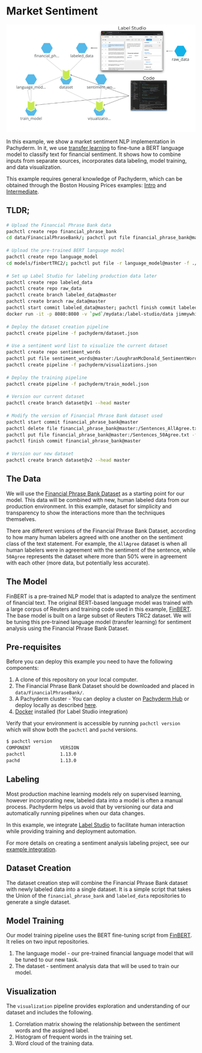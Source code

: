 # Market Sentiment

<p align="center">
	<img src='images/market_sentiment.png' width='1000' title=''>
</p>


In this example, we show a market sentiment NLP implementation in Pachyderm. In it, we use [transfer learning](https://en.wikipedia.org/wiki/Transfer_learning) to fine-tune a BERT language model to classify text for financial sentiment. It shows how to combine inputs from separate sources, incorporates data labeling, model training, and data visualization.


This example requires general knowledge of Pachyderm, which can be obtained through the Boston Housing Prices examples: [Intro](https://github.com/pachyderm/examples/blob/master/housing-prices) and [Intermediate](https://github.com/pachyderm/examples/blob/master/housing-prices-intermediate). 


## TLDR;
```bash
# Upload the Financial Phrase Bank data
pachctl create repo financial_phrase_bank
cd data/FinancialPhraseBank/; pachctl put file financial_phrase_bank@master -f Sentences_AllAgree.txt

# Upload the pre-trained BERT language model
pachctl create repo language_model
cd models/finbertTRC2/; pachctl put file -r language_model@master -f ./

# Set up Label Studio for labeling production data later
pachctl create repo labeled_data
pachctl create repo raw_data
pachctl create branch labeled_data@master
pachctl create branch raw_data@master
pachctl start commit labeled_data@master; pachctl finish commit labeled_data@master
docker run -it -p 8080:8080 -v `pwd`/mydata:/label-studio/data jimmywhitaker/labelstudio:v1.0.1

# Deploy the dataset creation pipeline
pachctl create pipeline -f pachyderm/dataset.json

# Use a sentiment word list to visualize the current dataset
pachctl create repo sentiment_words
pachctl put file sentiment_words@master:/LoughranMcDonald_SentimentWordLists_2018.csv -f resources/LoughranMcDonald_SentimentWordLists_2018.csv
pachctl create pipeline -f pachyderm/visualizations.json

# Deploy the training pipeline
pachctl create pipeline -f pachyderm/train_model.json

# Version our current dataset
pachctl create branch dataset@v1 --head master

# Modify the version of Financial Phrase Bank dataset used
pachctl start commit financial_phrase_bank@master
pachctl delete file financial_phrase_bank@master:/Sentences_AllAgree.txt
pachctl put file financial_phrase_bank@master:/Sentences_50Agree.txt -f data/FinancialPhraseBank/Sentences_50Agree.txt
pachctl finish commit financial_phrase_bank@master

# Version our new dataset
pachctl create branch dataset@v2 --head master

```

## The Data
We will use the [Financial Phrase Bank Dataset](https://www.researchgate.net/profile/Pekka_Malo/publication/251231364_FinancialPhraseBank-v10) as a starting point for our model. This data will be combined with new, human labeled data from our production environment.  In this example, dataset for simplicity and transparency to show the interactions more than the techniques themselves.

There are different versions of the Financial Phrase Bank Dataset, according to how many human labelers agreed with one another on the sentiment class of the text statement. For example, the `AllAgree` dataset is when all human labelers were in agreement with the sentiment of the sentence, while `50Agree` represents the dataset where more than 50% were in agreement with each other (more data, but potentially less accurate).

## The Model
FinBERT is a pre-trained NLP model that is adapted to analyze the sentiment of financial text. The original BERT-based language model was trained with a large corpus of Reuters and training code used in this example, [FinBERT](https://huggingface.co/ProsusAI/finbert). The base model is built on a large subset of  Reuters TRC2 dataset. We will be tuning this pre-trained language model (transfer learning) for sentiment analysis using the Financial Phrase Bank Dataset.

## Pre-requisites
Before you can deploy this example you need to have the following components:

1. A clone of this repository on your local computer. 
2. The Financial Phrase Bank Dataset should be downloaded and placed in `data/FinancialPhraseBank/`. 
3. A Pachyderm cluster - You can deploy a cluster on [Pachyderm Hub](https://hub.pachyderm.com/) or deploy locally as described [here](https://docs.pachyderm.com/latest/getting_started/).
4. [Docker](https://docs.docker.com/get-docker/) installed (for Label Studio integration)

Verify that your environment is accessible by running `pachctl version` which will show both the `pachctl` and `pachd` versions.
```bash
$ pachctl version
COMPONENT           VERSION
pachctl             1.13.0
pachd               1.13.0
```

## Labeling
Most production machine learning models rely on supervised learning, however incorporating new, labeled data into a model is often a manual process. Pachyderm helps us avoid that by versioning our data and automatically running pipelines when our data changes.

In this example, we integrate [Label Studio](https://labelstud.io/) to facilitate human interaction while providing training and deployment automation.

For more details on creating a sentiment analysis labeling project, see our [example integration](https://github.com/pachyderm/examples/tree/master/label-studio). 

## Dataset Creation

The dataset creation step will combine the Financial Phrase Bank dataset with newly labeled data into a single dataset. It is a simple script that takes the Union of the `financial_phrase_bank` and `labeled_data` repositories to generate a single dataset. 

## Model Training
Our model training pipeline uses the BERT fine-tuning script from [FinBERT](https://huggingface.co/ProsusAI/finbert). It relies on two input repositories. 
1. The language model - our pre-trained financial language model that will be tuned to our new task. 
2. The dataset - sentiment analysis data that will be used to train our model.

## Visualization
The `visualization` pipeline provides exploration and understanding of our dataset and includes the following.  
1. Correlation matrix showing the relationship between the sentiment words and the assigned label. 
2. Histogram of frequent words in the training set. 
3. Word cloud of the training data. 

<!-- ## Deployment
WIP

## Iteration -->
